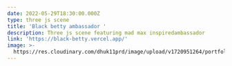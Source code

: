 ```yaml
---
date: 2022-05-29T18:30:00.000Z
type: three js scene
title: 'Black betty ambassador '
description: Three js scene featuring mad max inspiredambassador
link: 'https://black-betty.vercel.app/'
image: >-
  https://res.cloudinary.com/dhuk11prd/image/upload/v1720951264/portfolio-tina/thumbnail_2-min_go2cbb.png
---
```


